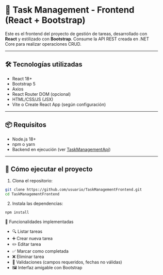 # 🧾 Task Management - Frontend (React + Bootstrap)

Este es el frontend del proyecto de gestión de tareas, desarrollado con **React** y estilizado con **Bootstrap**. Consume la API REST creada en .NET Core para realizar operaciones CRUD.

---

## 🛠️ Tecnologías utilizadas

- React 18+
- Bootstrap 5
- Axios
- React Router DOM (opcional)
- HTML/CSS/JS (JSX)
- Vite o Create React App (según configuración)

---

## 📦 Requisitos

- Node.js 18+
- npm o yarn
- Backend en ejecución (ver [TaskManagementApi](../TaskManagementApi))

---

## 🚀 Cómo ejecutar el proyecto

1. Clona el repositorio:

```bash
git clone https://github.com/usuario/TaskManagementFrontend.git
cd TaskManagementFrontend
```

2. Instala las dependencias:

```bash
npm install
```

🧭 Funcionalidades implementadas
- 🔍 Listar tareas
- ➕ Crear nueva tarea
- ✏️ Editar tarea
- ✅ Marcar como completada
- ❌ Eliminar tarea
- 🧰 Validaciones (campos requeridos, fechas no válidas)
- 🖼️ Interfaz amigable con Bootstrap



